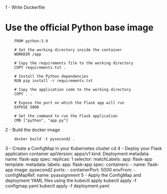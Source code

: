 1 - Write Dockerfile 
# Use the official Python base image
        FROM python:3.9

        # Set the working directory inside the container
        WORKDIR /app

        # Copy the requirements file to the working directory
        COPY requirements.txt .

        # Install the Python dependencies
        RUN pip install -r requirements.txt

        # Copy the application code to the working directory
        COPY . .

        # Expose the port on which the Flask app will run
        EXPOSE 5000

        # Set the command to run the Flask application
        CMD ["python", "app.py"]
        
2 - Build the docker image 
                
        docker build -t pysecond2 . 
3 - Create a ConfigMap in your Kubernetes cluster
     cd 
4 - Deploy your Flask application container
                apiVersion: apps/v1
                kind: Deployment
                metadata:
                  name: flask-app
                spec:
                  replicas: 1
                  selector:
                    matchLabels:
                      app: flask-app
                  template:
                    metadata:
                      labels:
                        app: flask-app
                    spec:
                      containers:
                        - name: flask-app
                          image: pysecond2 
                          ports:
                            - containerPort: 5000
                          envFrom:
                            - configMapRef:
                                name:  pyassignment
5 -  Apply the ConfigMap and deployment YAML files using the kubectl apply
      kubectl apply -f configmap.yaml
      kubectl apply -f deployment.yaml

